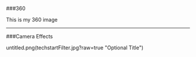 ###360

This is my 360 image
<script src="//360.vizor.io/scripts/embed.js" data-vizorurl="https://360.vizor.io/embed/v/x47p" ></script>

***

###Camera Effects

untitled.png(techstartFilter.jpg?raw=true "Optional Title")


